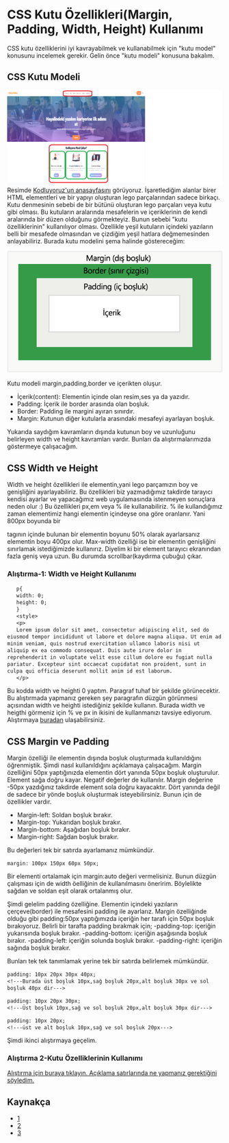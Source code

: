 # CSS Kutu Özellikleri(Margin, Padding, Width, Height) Kullanımı
CSS kutu özelliklerini iyi kavrayabilmek ve kullanabilmek için "kutu model" konusunu incelemek gerekir. Gelin önce "kutu modeli" konusuna bakalım.
## CSS Kutu Modeli 
![box](https://raw.githubusercontent.com/Kodluyoruz/taskforce/main/css/css-kutu-ozelliklerimargin%2C-padding%2C-width%2C-height-kullanimi/figures/box.png)
Resimde [Kodluyoruz'un anasayfasını](https://kodluyoruz.org) görüyoruz. İşaretlediğim alanlar birer HTML elementleri ve bir yapıyı oluşturan lego parçalarından sadece birkaçı. Kutu denmesinin sebebi de bir bütünü oluşturan lego parçaları veya kutu gibi olması. Bu kutuların aralarında mesafelerin ve içeriklerinin de kendi aralarında bir düzen olduğunu görmekteyiz. Bunun sebebi "kutu özelliklerinin" kullanılıyor olması. Özellikle yeşil kutuların içindeki yazıların belli bir mesafede olmasından ve çizdiğim yeşil hatlara değmemesinden anlayabiliriz. Burada kutu modelini şema halinde göstereceğim:

![boxmodel](https://raw.githubusercontent.com/Kodluyoruz/taskforce/main/css/css-kutu-ozelliklerimargin%2C-padding%2C-width%2C-height-kullanimi/figures/boxmodel_.png)

Kutu modeli margin,padding,border ve içerikten oluşur.
- İçerik(content): Elementin içinde olan resim,ses ya da yazıdır.
- Padding: İçerik ile border arasında olan boşluk.
- Border: Padding ile margini ayıran sınırdır. 
- Margin: Kutunun diğer kutularla arasındaki mesafeyi ayarlayan boşluk.

Yukarıda saydığım kavramların dışında kutunun boy ve uzunluğunu belirleyen width ve height kavramları vardır. Bunları da alıştırmalarımızda göstermeye çalışacağım.
## CSS Width ve Height
Width ve height özellikleri ile elementin,yani lego parçamızın boy ve genişliğini ayarlayabiliriz. Bu özellikleri biz yazmadığımız takdirde tarayıcı kendisi ayarlar ve yapacağımız web uygulamasında istenmeyen sonuçlara neden olur :)  Bu özellikleri px,em veya % ile kullanabiliriz. % ile kullandığımız zaman elementimiz hangi elementin içindeyse ona göre oranlanır. Yani 800px boyunda bir <div> tagının içinde bulunan bir elementin boyunu 50% olarak ayarlarsanız elementin boyu 400px olur. Max-width özelliği ise bir elementin genişliğini sınırlamak istediğimizde kullanırız. Diyelim ki bir element tarayıcı ekranından fazla geniş veya uzun. Bu durumda scrollbar(kaydırma çubuğu) çıkar. 

### Alıştırma-1: Width ve Height Kullanımı
```<style>
   p{
   width: 0;
   height: 0;
   }
   <style>
   <p>
   Lorem ipsum dolor sit amet, consectetur adipiscing elit, sed do eiusmod tempor incididunt ut labore et dolore magna aliqua. Ut enim ad minim veniam, quis nostrud exercitation ullamco laboris nisi ut aliquip ex ea commodo consequat. Duis aute irure dolor in reprehenderit in voluptate velit esse cillum dolore eu fugiat nulla pariatur. Excepteur sint occaecat cupidatat non proident, sunt in culpa qui officia deserunt mollit anim id est laborum.
   </p>
```
Bu kodda width ve heighti 0 yaptım. Paragraf tuhaf bir şekilde görünecektir. Bu alıştırmada yapmanız gereken şey paragrafın düzgün görünmesi açısından width ve heighti istediğiniz şekilde kullanın. Burada width ve heigthi görmeniz için % ve px in ikisini de kullanmanızı tavsiye ediyorum. Alıştırmaya [buradan](https://codepen.io/hyperborean17/pen/xxEXjYY) ulaşabilirsiniz. 


## CSS Margin ve Padding
Margin özelliği ile elementin dışında boşluk oluşturmada kullanıldığını öğrenmiştik. Şimdi nasıl kullanıldığını açıklamaya çalışacağım. Margin özelliğini 50px yaptığınızda elementin dört yanında 50px boşluk oluşturulur. Element sağa doğru kayar. Negatif değerler de kullanılır. Margin değerine -50px yazdığınız takdirde element sola doğru kayacaktır. Dört yanında değil de sadece bir yönde boşluk oluşturmak isteyebilirsiniz. Bunun için de özellikler vardır. 
- Margin-left: Soldan boşluk bırakır.
- Margin-top: Yukarıdan boşluk bırakır.
- Margin-bottom: Aşağıdan boşluk bırakır.
- Margin-right: Sağdan boşluk bırakır.

Bu değerleri tek bir satırda ayarlamanız mümkündür. 
```
margin: 100px 150px 60px 50px;
```
Bir elementi ortalamak için margin:auto değeri vermelisiniz. Bunun düzgün çalışması için de width öelliğinin de kullanılmasını öneririm. Böylelikte sağdan ve soldan eşit olarak ortalanmış olur.

Şimdi gelelim padding özelliğine. Elementin içindeki yazıların çerçeve(border) ile mesafesini padding ile ayarlarız. Margin özelliğinde olduğu gibi padding:50px yaptığımızda içeriğin her tarafı için 50px boşluk bırakıyoruz. Belirli bir tarafta padding bırakmak için;
-padding-top: içeriğin yukarısında boşluk bırakır.
-padding-bottom: içeriğin aşağısında boşluk bırakır.
-padding-left: içeriğin solunda boşluk bırakır.
-padding-right: içeriğin sağında boşluk bırakır.

Bunları tek tek tanımlamak yerine tek bir satırda belirlemek mümkündür. 

```
padding: 10px 20px 30px 40px;
<!---Burada üst boşluk 10px,sağ boşluk 20px,alt boşluk 30px ve sol boşluk 40px dir--->
```

```
padding: 10px 20px 30px;
<!---Üst boşluk 10px,sağ ve sol boşluk 20px,alt boşluk 30px dir--->
```
```
padding: 10px 20px;
<!---üst ve alt boşluk 10px,sağ ve sol boşluk 20px--->
```
Şimdi ikinci alıştırmaya geçelim.

### Alıştırma 2-Kutu Özelliklerinin Kullanımı

[Alıştırma için buraya tıklayın. Açıklama satırlarında ne yapmanız gerektiğini söyledim.](https://codepen.io/hyperborean17/pen/yLaKpJR)

## Kaynakça
- [1](https://css.sitesi.web.tr/css-kutu-modeli.html)
- [2](https://www.yazilimkodlama.com/web/css-kutu-modeli-margin-border-padding-content/)
- [3](http://uzmanimakademi.net/css/css-kutu-modeli)


